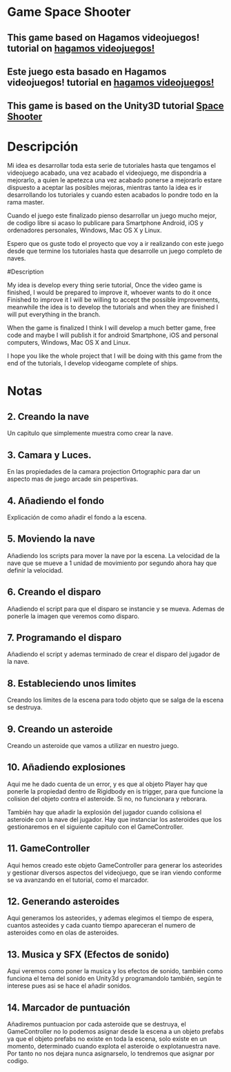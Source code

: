 # Game Space Shooter 

## This game based on Hagamos videojuegos! tutorial on [hagamos videojuegos!](https://youtu.be/tkCupej0j7o?list=PLREdURb87ks3rXXhx2MWERiNTVcG_y_1v)

## Este juego esta basado en Hagamos videojuegos! tutorial en [hagamos videojuegos!](https://youtu.be/tkCupej0j7o?list=PLREdURb87ks3rXXhx2MWERiNTVcG_y_1v)

## This game is based on the Unity3D tutorial [Space Shooter](https://unity3d.com/es/learn/tutorials/projects/space-shooter-tutorial)


# Descripción
Mi idea es desarrollar toda esta serie de tutoriales hasta que tengamos el videojuego acabado, una vez acabado el videojuego, me dispondria a mejorarlo, a quien le apetezca una vez 
acabado ponerse a mejorarlo estare dispuesto a aceptar las posibles mejoras, mientras tanto la idea es ir desarrollando los tutoriales y cuando esten acabados lo pondre todo en la rama
master. 

Cuando el juego este finalizado pienso desarrollar un juego mucho mejor, de codigo libre si acaso lo publicare para Smartphone Android, iOS y ordenadores personales, Windows, Mac OS X y Linux.

Espero que os guste todo el proyecto que voy a ir  realizando con este juego desde que termine los tutoriales hasta que desarrolle un juego completo de naves.

#Description 

My idea is develop every thing serie tutorial, Once the video game is finished, I would be prepared to improve it, whoever wants to do it once
Finished to improve it I will be willing to accept the possible improvements, meanwhile the idea is to develop the tutorials and when they are finished I will put everything in the branch.

When the game is finalized I think I will develop a much better game, free code and maybe I will publish it for android Smartphone, iOS and personal computers, Windows, Mac OS X and Linux.

I hope you like the whole project that I will be doing with this game from the end of the tutorials, I develop videogame complete of ships.

# Notas

## 2. Creando la nave

Un capitulo que simplemente muestra como crear la nave.

## 3. Camara y Luces.

En las propiedades de la camara projection Ortographic para dar un aspecto mas de juego arcade sin pespertivas. 

## 4. Añadiendo el fondo

Explicación de como añadir el fondo a la escena. 

## 5. Moviendo la nave

Añadiendo los scripts para mover la nave por la escena. La velocidad de la nave que se mueve a 1 unidad de movimiento por segundo ahora hay que definir la velocidad. 

## 6. Creando el disparo

Añadiendo el script para que el disparo se instancie y se mueva. Ademas de ponerle la imagen que veremos como disparo. 

## 7. Programando el disparo

Añadiendo el script y ademas terminado de crear el disparo del jugador de la nave. 

## 8. Estableciendo unos limites 

Creando los limites de la escena para todo objeto que se salga de la escena se destruya. 

## 9. Creando un asteroide

Creando un asteroide que vamos a utilizar en nuestro juego.  

## 10. Añadiendo explosiones 

Aqui me he dado cuenta de un error, y es que al objeto Player hay que ponerle la propiedad dentro de Rigidbody en is trigger, para que funcione la colision del objeto contra el asteroide.
Si no, no funcionara y reborara. 

También hay que añadir la explosión del jugador cuando colisiona el asteroide con la nave del jugador. Hay que instanciar los asteroides que los gestionaremos en el siguiente capitulo con el GameController.

## 11. GameController

Aqui hemos creado este objeto GameController para generar los asteorides y gestionar diversos aspectos del videojuego, que se iran viendo conforme se va avanzando en el tutorial, como el marcador.

## 12. Generando asteroides

Aqui generamos los asteorides, y ademas elegimos el tiempo de espera, cuantos asteoides y cada cuanto tiempo apareceran el numero de asteroides como en olas de asteroides.

## 13. Musica y SFX (Efectos de sonido)

Aqui veremos como poner la musica y los efectos de sonido, también como funciona el tema del sonido en Unity3d y programandolo también, según te interese pues asi se hace el añadir sonidos.

## 14. Marcador de puntuación 

Añadiremos puntuacion por cada asteroide que se destruya, el GameController no lo podemos asignar desde la escena a un objeto prefabs ya que el objeto prefabs no existe en toda la escena, solo existe en un momento, 
determinado cuando explota el asteroide o explotanuestra nave. Por tanto no nos dejara nunca asignarselo, lo tendremos que asignar por codigo.





 
